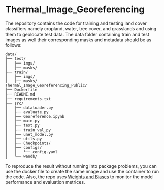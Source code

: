 # Thermal_Image_Georeferencing

The repository contains the code for training and testing land cover classifiers namely cropland, water, tree cover, and grasslands and using them to geolocate test data.
The data folder containing train and test images as well their corresponding masks and metadata should be as follows:

```
data/  
├── test/  
│   ├── imgs/  
│   ├── masks/  
├── train/  
│   ├── imgs/  
│   ├── masks/  
Thermal_Image_Georeferencing_Public/  
├── Dockerfile  
├── README.md  
├── requirements.txt  
├── src/  
│   ├── dataloader.py  
│   ├── evaluate.py  
│   ├── Georeference.ipynb  
│   ├── main.py  
│   ├── test.py  
│   ├── train_val.py  
│   ├── unet_model.py  
│   ├── utils.py  
│   ├── Checkpoints/  
│   ├── configs/  
│   │   └── config.yaml  
│   └── wandb/
```

                
To reproduce the result without running into package problems, you can use the docker file to create the same image and use the container to run the code. 
Also, the repo uses [Weights and Biases](https://wandb.ai/site/) to monitor the model performance and evaluation metrices. 
